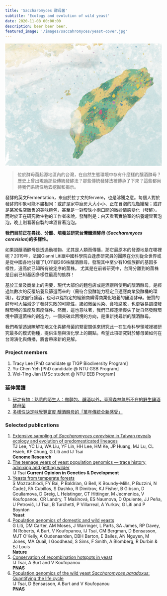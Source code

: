 ```yaml
---
title: 'Saccharomyces 酵母菌'
subtitle: 'Ecology and evolution of wild yeast'
date: 2020-11-08 00:00:00
description: beer beer beer.
featured_image: '/images/saccahromyces/yeast-cover.jpg'
---
```


![](/images/saccahromyces/taiwan.yeast.jpg)

> 位於酵母菌起源地區內的台灣，在自然生態環境中存有什麼樣的釀酒酵母？歷史上曾出現過那些傳統發酵法？那些傳統發酵法被傳承了下來？這些都尚待我們系統性地去挖掘和揭示。

發酵的英文Fermentation，來自於拉丁文的fervere，也是沸騰之意。每個人對於發酵的印象可能不盡相同：或許是家中廚房大大小小、正在冒泡的瓶瓶罐罐；或許是某家名店販售的美味麵包，甚至是一對曖昧小兩口間的微妙情感變化（發酵）。而對於正在研究微生物的工作者來說，發酵則是：白天看著實驗室的培養罐冒著泡泡，晚上則看著自製的啤酒冒著泡泡。

**我們目前正在尋找、分離、培養並研究台灣釀酒酵母 (*Saccharomyces cerevisiae*)的多樣性。**

如果說釀酒酵母是透過動植物、尤其是人類而傳播，那它最原本的發源地是在哪裡呢？2019年，法國Gianni Liti跟中國科學院白逢彥研究員的團隊在分別從全世界或是從中國各地分離了1,011跟266株釀酒酵母，發現其中至少有10個族群的基因多樣性，遠高於已知所有被定序的菌株。 尤其是在前者研究中，台灣分離到的菌株是目前已知基因多樣性最高的族群！

基於工業及商業上的需要，現代大部份的麵包店或是酒廠所使用的釀酒酵母，是經過無數次的反覆培養及篩選而來的（需符合發酵能力穩定且適應商業發酵桶的環境）。若欲自行釀酒，也可以從特定的經銷商購得商業化培養的釀酒酵母。優質的酵母可大幅減少了發酵失敗的可能性，諸如黴菌污染、食物腐敗，也更容易調控發酵環境的溫度及濕度條件。然而，這也意味著，我們已經逐漸喪失了從自然發酵環境中篩選菌株的創造力。一個突破此困境的方向，是重新找尋新的釀酒酵母。

我們希望透過瞭解在地文化與酵母菌的緊密關係來研究此一在生命科學領域裡被研究最多的模式物種，提供生態與演化學上的觀點。希望此項研究對於酵母菌如何在台灣演化與傳播，將會帶來新的見解。


### Project members

1. Tracy Lee [PhD candidate @ TIGP Biodiversity Program]
2. Yu-Chen Yeh [PhD candidate @ NTU GSB Program]
3. Wei-Ting Jian [MSc student @ NTU EEB Program]


### 延伸閱讀

1. [研之有物：熟悉的陌生人：做麵包、釀酒以外，臺灣森林無所不在的野生釀酒酵母菌](https://research.sinica.edu.tw/saccharomyces-cerevisiae-biodiversity-taiwan/)
2. [多樣性決定味覺豐富度 釀酒酵母的「萬年傳統全新感受」](https://e-info.org.tw/node/208177)



### Selected publications

1. [Extensive sampling of *Saccharomyces cerevisiae* in Taiwan reveals ecology and evolution of predomesticated lineages](https://genome.cshlp.org/content/early/2022/03/31/gr.276286.121.abstract)  
   TJ Lee, YC Liu, WA Liu, YF Lin, HH Lee, HM Ke, JP Huang, MJ Lu, CL Hsieh, KF Chung, G Liti and IJ Tsai  
   **Genome Research**  
2. [The teenage years of yeast population genomics — trace history, admixing and getting wilder](https://www.sciencedirect.com/science/article/pii/S0959437X2200051X)  
   IJ Tsai  **Current Opinion in Genetics & Development**
3. [Yeasts from temperate forests](https://onlinelibrary.wiley.com/doi/full/10.1002/yea.3699)  
   S Mozzachiodi, FY Bai, P Baldrian, G Bell, K Boundy-Mills, P Buzzini, N Čadež, FA Cubillos, S Dashko, R Dimitrov, KJ Fisher, B Gibson, D Gouliamova, D Greig, L Heistinger, CT Hittinger, M Jecmenica, V Koufopanou, CR Landry, T Mašínová, ES Naumova, D Opulente, JJ Peña, U Petrovič, IJ Tsai, B Turchetti, P Villarreal, A Yurkov, G Liti and P Boynton  
   **Yeast**
4. [Population genomics of domestic and wild yeasts](https://www.nature.com/articles/nature07743)    
   G Liti, DM Carter, AM Moses, J Warringer, L Parts, SA James, RP Davey, IN Roberts, A Burt, V Koufopanou, IJ Tsai, CM Bergman, D Bensasson, MJT O’Kelly, A Oudenaarden, DBH Barton, E Bailes, AN Nguyen, M Jones, MA Quail, I Goodhead, S Sims, F Smith, A Blomberg, R Durbin & EJ Louis    
   **Nature**
5. [Conservation of recombination hotspots in yeast](https://www.pnas.org/content/107/17/7847)   
   IJ Tsai, A Burt and V Koufopanou    
   **PNAS**
6. [Population genomics of the wild yeast *Saccharomyces paradoxus*: Quantifying the life cycle](https://www.pnas.org/content/105/12/4957)   
   IJ Tsai, D Bensasson, A Burt and V Koufopanou   
   **PNAS** 
